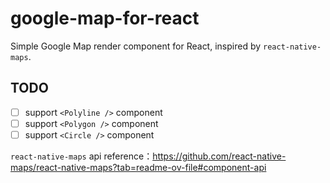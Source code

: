 # google-map-for-react

Simple Google Map render component for React, inspired by `react-native-maps`.

## TODO

- [ ] support `<Polyline />` component
- [ ] support `<Polygon />` component
- [ ] support `<Circle />` component

`react-native-maps` api reference：<https://github.com/react-native-maps/react-native-maps?tab=readme-ov-file#component-api>
